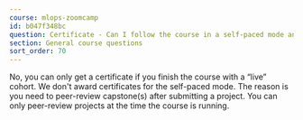 ```yaml
---
course: mlops-zoomcamp
id: b047f348bc
question: Certificate - Can I follow the course in a self-paced mode and get a certificate?
section: General course questions
sort_order: 70
---
```


No, you can only get a certificate if you finish the course with a “live” cohort. We don't award certificates for the self-paced mode. The reason is you need to peer-review capstone(s) after submitting a project. You can only peer-review projects at the time the course is running.

